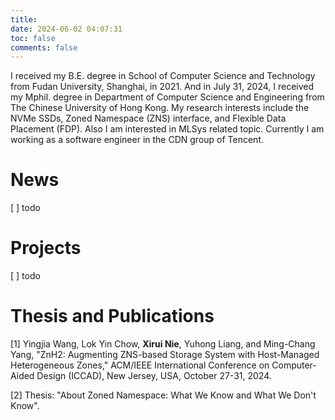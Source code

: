 ```yaml
---
title: 
date: 2024-06-02 04:07:31
toc: false
comments: false
---
```


I received my B.E. degree in School of Computer Science and Technology from Fudan University, Shanghai, in 2021. And in July 31, 2024, I received my Mphil. degree in Department of Computer Science and Engineering from The Chinese University of Hong Kong. My research interests include the NVMe SSDs, Zoned Namespace (ZNS) interface, and Flexible Data Placement (FDP). Also I am interested in MLSys related topic. Currently I am working as a software engineer in the CDN group of Tencent.

# News

  [ ] todo

# Projects

  [ ] todo

# Thesis and Publications
[1] Yingjia Wang, Lok Yin Chow, **Xirui Nie**, Yuhong Liang, and Ming-Chang Yang, "ZnH2: Augmenting ZNS-based Storage System with Host-Managed Heterogeneous Zones," ACM/IEEE International Conference on Computer-Aided Design (ICCAD), New Jersey, USA, October 27-31, 2024.

[2] Thesis: "About Zoned Namespace: What We Know and What We Don't Know".